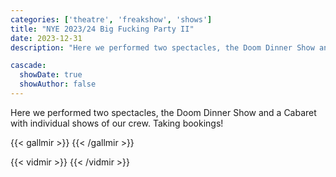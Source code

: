 ```yaml
---
categories: ['theatre', 'freakshow', 'shows']
title: "NYE 2023/24 Big Fucking Party II"
date: 2023-12-31
description: "Here we performed two spectacles, the Doom Dinner Show and a Cabaret with individual shows of our crew."

cascade:
  showDate: true
  showAuthor: false
---
```


Here we performed two spectacles, the Doom Dinner Show and a Cabaret with individual shows of our crew. Taking bookings!

{{< gallmir >}}
{{< /gallmir >}}

{{< vidmir >}}
{{< /vidmir >}}
